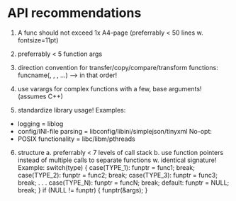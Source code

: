 API recommendations
====================

1) A func should not exceed 1x A4-page (preferrably < 50 lines w. fontsize=11pt)

2) preferrably < 5 function args

3) direction convention for transfer/copy/compare/transform functions:  funcname(<source>, <destination>, <size>, ...) --> in that order!

4) use varargs for complex functions with a few, base arguments! (assumes C++)

5) standardize library usage!
Examples:
- logging = liblog
- config/INI-file parsing = libconfig/libini/simplejson/tinyxml
No-opt:
- POSIX functionality = libc/libm/pthreads

6) structure
a. preferrably < 7 levels of call stack
b. use function pointers instead of multiple calls to separate functions w. identical signature!
Example:
switch(type)
{
	case(TYPE_1): funptr = func1; break;
	case(TYPE_2): funptr = func2; break;
	case(TYPE_3): funptr = func3; break;
		.
		.
		.
	case(TYPE_N): funptr = funcN; break;
	default: funptr = NULL; break;
}
if (NULL != funptr)
{
	funptr(&args);
}

